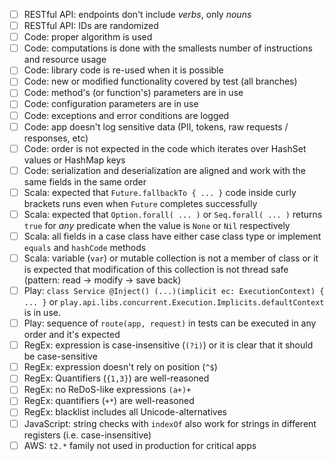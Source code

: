- [ ] RESTful API: endpoints don't include _verbs_, only _nouns_
- [ ] RESTful API: IDs are randomized
- [ ] Code: proper algorithm is used
- [ ] Code: computations is done with the smallests number of instructions and resource usage
- [ ] Code: library code is re-used when it is possible
- [ ] Code: new or modified functionality covered by test (all branches)
- [ ] Code: method's (or function's) parameters are in use
- [ ] Code: configuration parameters are in use
- [ ] Code: exceptions and error conditions are logged
- [ ] Code: app doesn't log sensitive data (PII, tokens, raw requests / responses, etc)
- [ ] Code: order is not expected in the code which iterates over HashSet values or HashMap keys
- [ ] Code: serialization and deserialization are aligned and work with the same fields in the same order
- [ ] Scala: expected that `Future.fallbackTo { ... }` code inside curly brackets runs even when `Future` completes successfully
- [ ] Scala: expected that `Option.forall( ... )` or `Seq.forall( ... )` returns `true` for _any_ predicate when the value is `None` or `Nil` respectively
- [ ] Scala: all fields in a case class have either case class type or implement `equals` and `hashCode` methods
- [ ] Scala: variable (`var`) or mutable collection is not a member of class or it is expected that modification of this collection is not thread safe (pattern: read -> modify -> save back)
- [ ] Play: `class Service @Inject() (...)(implicit ec: ExecutionContext) { ... }` or  `play.api.libs.concurrent.Execution.Implicits.defaultContext` is in use.
- [ ] Play: sequence of `route(app, request)` in tests can be executed in any order and it's expected
- [ ] RegEx: expression is case-insensitive (`(?i)`) or it is clear that it should be case-sensitive
- [ ] RegEx: expression doesn't rely on position (`^$`)
- [ ] RegEx: Quantifiers (`{1,3}`) are well-reasoned
- [ ] RegEx: no ReDoS-like expressions `(a+)+`
- [ ] RegEx: quantifiers (`+*`) are well-reasoned
- [ ] RegEx: blacklist includes all Unicode-alternatives
- [ ] JavaScript: string checks with `indexOf` also work for strings in different registers (i.e. case-insensitive)
- [ ] AWS: `t2.*` family not used in production for critical apps
